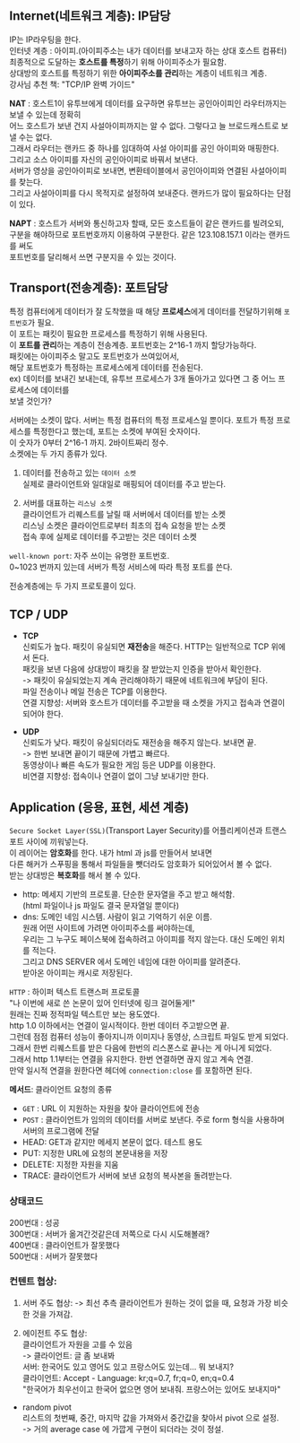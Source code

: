 
## Internet(네트워크 계층): IP담당  
 
IP는 IP라우팅을 한다.  
인터넷 계층 : 아이피.(아이피주소는 내가 데이터를 보내고자 하는 상대 호스트 컴퓨터)  
최종적으로 도달하는 **호스트를 특정**하기 위해 아이피주소가 필요함.  
상대방의 호스트를 특정하기 위한 **아이피주소를 관리**하는 계층이 네트워크 계층.  
강사님 추천 책: "TCP/IP 완벽 가이드"  

**NAT** : 호스트1이 유투브에게 데이터를 요구하면 유투브는 공인아이피인 라우터까지는 보낼 수 있는데 정확히  
어느 호스트가 보낸 건지 사설아이피까지는 알 수 없다. 그렇다고 늘 브로드캐스트로 보낼 수는 없다.  
그래서 라우터는 랜카드 중 하나를 임대하여 사설 아이피를 공인 아이피와 매핑한다.  
그리고 소스 아이피를 자신의 공인아이피로 바꿔서 보낸다.  
서버가 영상을 공인아이피로 보내면, 변환테이블에서 공인아이피와 연결된 사설아이피를 찾는다.  
그리고 사설아이피를 다시 목적지로 설정하여 보내준다. 랜카드가 많이 필요하다는 단점이 있다.  

**NAPT** : 호스트가 서버와 통신하고자 할때, 모든 호스트들이 같은 랜카드를 빌려오되,  
구분을 해야하므로 포트번호까지 이용하여 구분한다. 같은 123.108.157.1 이라는 랜카드를 써도  
포트번호를 달리해서 쓰면 구분지을 수 있는 것이다.  


## Transport(전송계층): 포트담당  

특정 컴퓨터에게 데이터가 잘 도착했을 때 해당 **프로세스**에게 데이터를 전달하기위해 `포트번호`가 필요.  
이 포트는 패킷이 필요한 프로세스를 특정하기 위해 사용된다.  
이 **포트를 관리**하는 계층이 전송계층. 포트번호는 2^16-1 까지 할당가능하다.  
패킷에는 아이피주소 말고도 포트번호가 쓰여있어서,  
해당 포트번호가 특정하는 프로세스에게 데이터를 전송된다.  
ex) 데이터를 보내긴 보내는데, 유투브 프로세스가 3개 돌아가고 있다면 그 중 어느 프로세스에 데이터를  
    보낼 것인가?

서버에는 소켓이 많다. 서버는 특정 컴퓨터의 특정 프로세스일 뿐이다. 
포트가 특정 프로세스를 특정한다고 했는데, 포트는 소켓에 부여된 숫자이다.  
이 숫자가 0부터 2^16-1 까지. 2바이트짜리 정수.  
소켓에는 두 가지 종류가 있다.  

1. 데이터를 전송하고 있는 `데이터 소켓`  
실제로 클라이언트와 일대일로 매핑되어 데이터를 주고 받는다.  

2. 서버를 대표하는 `리스닝 소켓`  
클라이언트가 리퀘스트를 날릴 때 서버에서 데이터를 받는 소켓  
리스닝 소켓은 클라이언트로부터 최초의 접속 요청을 받는 소켓  
접속 후에 실제로 데이터를 주고받는 것은 데이터 소켓  

`well-known port`: 자주 쓰이는 유명한 포트번호.  
0~1023 번까지 있는데 서버가 특정 서비스에 따라 특정 포트를 쓴다.  


전송계층에는 두 가지 프로토콜이 있다.  

## TCP / UDP

- **TCP**  
신뢰도가 높다. 패킷이 유실되면 **재전송**을 해준다. HTTP는 일반적으로 TCP 위에서 돈다.  
패킷을 보낸 다음에 상대방이 패킷을 잘 받았는지 인증을 받아서 확인한다.  
-> 패킷이 유실되었는지 계속 관리해야하기 때문에 네트워크에 부담이 된다.  
파일 전송이나 메일 전송은 TCP를 이용한다.  
연결 지향성: 서버와 호스트가 데이터를 주고받을 때 소켓을 가지고 접속과 연결이 되어야 한다.  

- **UDP**  
신뢰도가 낮다. 패킷이 유실되더라도 재전송을 해주지 않는다. 보내면 끝.  
-> 한번 보내면 끝이기 때문에 가볍고 빠르다.  
동영상이나 빠른 속도가 필요한 게임 등은 UDP를 이용한다.  
비연결 지향성: 접속이나 연결이 없이 그냥 보내기만 한다.  


## Application (응용, 표현, 세션 계층)  

`Secure Socket Layer(SSL)`(Transport Layer Security)를 어플리케이션과 트랜스포트 사이에 끼워넣는다.  
이 레이어는 **암호화**를 한다. 내가 html 과 js를 만들어서 보내면  
다른 해커가 스푸핑을 통해서 파일들을 뺏더라도 암호화가 되어있어서 볼 수 없다.  
받는 상대방은 **복호화**를 해서 볼 수 있다.  

- http: 메세지 기반의 프로토콜. 단순한 문자열을 주고 받고 해석함.  
(html 파일이나 js 파일도 결국 문자열일 뿐이다)  
- dns: 도메인 네임 시스템. 사람이 읽고 기억하기 쉬운 이름.  
원래 어떤 사이트에 가려면 아이피주소를 써야하는데,  
우리는 그 누구도 페이스북에 접속하려고 아이피를 적지 않는다. 대신 도메인 위치를 적는다.  
그리고 DNS SERVER 에서 도메인 네임에 대한 아이피를 알려준다.  
받아온 아이피는 캐시로 저장된다.  

`HTTP` : 하이퍼 텍스트 트랜스퍼 프로토콜  
"나 이번에 새로 쓴 논문이 있어 인터넷에 링크 걸어둘게!"  
원래는 진짜 정적파일 텍스트만 보는 용도였다.  
http 1.0 이하에서는 연결이 일시적이다. 한번 데이터 주고받으면 끝.  
그런데 점점 컴퓨터 성능이 좋아지니까 이미지나 동영상, 스크립트 파일도 받게 되었다.  
그래서 한번 리퀘스트를 받은 다음에 한번의 리스폰스로 끝나는 게 아니게 되었다.  
그래서 http 1.1부터는 연결을 유지한다. 한번 연결하면 끊지 않고 계속 연결.  
만약 일시적 연결을 원한다면 헤더에 `connection:close` 를 포함하면 된다.  

**메서드**: 클라이언트 요청의 종류  
- `GET` : URL 이 지원하는 자원을 찾아 클라이언트에 전송
- `POST` : 클라이언트가 임의의 데이터를 서버로 보낸다.
주로 form 형식을 사용하며 서버의 프로그램에 전달
- HEAD: GET과 같지만 메세지 본문이 없다. 테스트 용도
- PUT: 지정한 URL에 요청의 본문내용을 저장
- DELETE: 지정한 자원을 지움
- TRACE: 클라이언트가 서버에 보낸 요청의 복사본을 돌려받는다.

### 상태코드
200번대 : 성공  
300번대 : 서버가 옮겨간것같은데 저쪽으로 다시 시도해볼래?  
400번대 : 클라이언트가 잘못했다  
500번대 : 서버가 잘못했다  

### 컨텐트 협상: 
1. 서버 주도 협상:
    -> 최선 추측
클라이언트가 원하는 것이 없을 때, 요청과 가장 비슷한 것을 가져감.  

2. 에이전트 주도 협상:  
    클라이언트가 자원을 고를 수 있음  
-> 클라이언트: 글 좀 보내봐  
서버: 한국어도 있고 영어도 있고 프랑스어도 있는데... 뭐 보내지?  
클라이언트: Accept - Language: kr;q=0.7, fr;q=0, en;q=0.4  
    "한국어가 최우선이고 한국어 없으면 영어 보내줘. 프랑스어는 있어도 보내지마"  

- random pivot  
리스트의 첫번째, 중간, 마지막 값을 가져와서 중간값을 찾아서 pivot 으로 설정.  
-> 거의 average case 에 가깝게 구현이 되더라는 것이 정설.  

